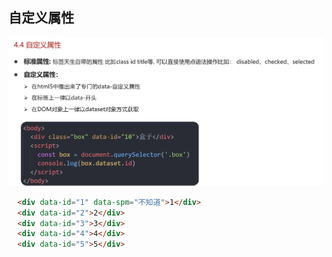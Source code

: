 ## 自定义属性

![image-20220720111540446](assets/image-20220720111540446.png)

```html
  <div data-id="1" data-spm="不知道">1</div>
  <div data-id="2">2</div>
  <div data-id="3">3</div>
  <div data-id="4">4</div>
  <div data-id="5">5</div>
```

